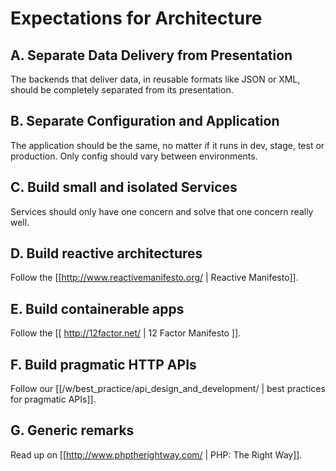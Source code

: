 # Expectations for Architecture

## A. Separate Data Delivery from Presentation

The backends that deliver data, in reusable formats like JSON or XML, should be
completely separated from its presentation.

## B. Separate Configuration and Application

The application should be the same, no matter if it runs in dev, stage, test or
production. Only config should vary between environments.

## C. Build small and isolated Services

Services should only have one concern and solve that one concern really well.

## D. Build reactive architectures

Follow the [[http://www.reactivemanifesto.org/ | Reactive Manifesto]].

## E. Build containerable apps

Follow the [[ http://12factor.net/ | 12 Factor Manifesto ]].

## F. Build pragmatic HTTP APIs

Follow our [[/w/best_practice/api_design_and_development/ | best practices for
pragmatic APIs]].

## G. Generic remarks

Read up on [[http://www.phptherightway.com/ | PHP: The Right Way]].
